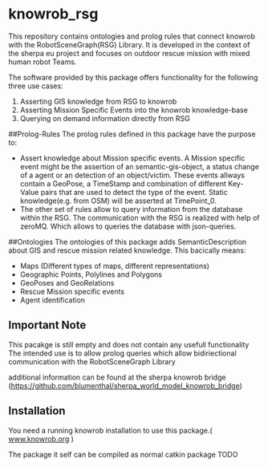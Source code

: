 # knowrob_rsg
This repository contains ontologies and prolog rules that connect knowrob with the RobotSceneGraph(RSG) Library.
It is developed in the context of the sherpa eu project and focuses on outdoor rescue mission with mixed human robot Teams.

The software provided by this package offers functionality for the following three use cases:

  1. Asserting GIS knowledge from RSG to knowrob
  2. Asserting Mission Specific Events into the knowrob knowledge-base 
  3. Querying on demand information directly from RSG





##Prolog-Rules
The prolog rules defined in this package have the purpose to:

 * Assert knowledge about Mission specific events. A Mission specific event might be the assertion of an semantic-gis-object, a status change of a agent or an detection of an object/victim. These events allways contain a GeoPose, a TimeStamp and combination of different Key-Value pairs that are used to detect the type of the event. Static knowledge(e.g. from OSM) will be asserted at TimePoint_0.
 * The other set of rules allow to query information from the database within the RSG. The communication with the RSG is realized with help of zeroMQ. Which allows to queries the database with json-queries. 
 


##Ontologies
The ontologies of this package adds SemanticDescription about GIS and rescue mission related knowledge.
This bacically means:
  * Maps (Different types of maps, different representations)
  * Geographic Points, Polylines and Polygons
  * GeoPoses and GeoRelations
  * Rescue Mission specific events
  * Agent identification
  
## Important Note
This pacakge is still empty and does not contain any usefull functionality
The intended use is to allow prolog queries which allow bidiriectional communication with the RobotSceneGraph Library

additional information can be found at the sherpa knowrob bridge
(https://github.com/blumenthal/sherpa_world_model_knowrob_bridge)


## Installation
You need a running knowrob installation to use this package.( www.knowrob.org )

The package it self can be compiled as normal catkin package
TODO


